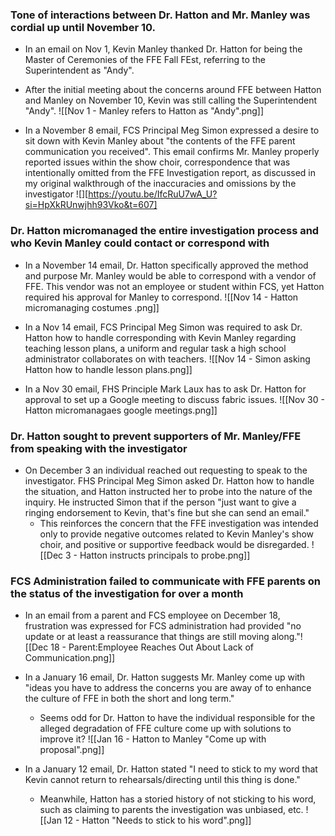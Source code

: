 ### Tone of interactions between Dr. Hatton and Mr. Manley was cordial up until November 10. 
- In an email on Nov 1, Kevin Manley thanked Dr. Hatton for being the Master of Ceremonies of the FFE Fall FEst, referring to the Superintendent as "Andy". 
- After the initial meeting about the concerns around FFE between Hatton and Manley on November 10, Kevin was still calling the Superintendent "Andy". ![[Nov 1 - Manley refers to Hatton as "Andy".png]]

- In a November 8 email, FCS Principal Meg Simon expressed a desire to sit down with Kevin Manley about "the contents of the FFE parent communication you received". This email confirms Mr. Manley properly reported issues within the show choir, correspondence that was intentionally omitted from the FFE Investigation report, as discussed in my original walkthrough of the inaccuracies and omissions by the investigator ![][https://youtu.be/IfcRuU7wA_U?si=HpXkRUnwjhh93Vko&t=607]
### Dr. Hatton micromanaged the entire investigation process and who Kevin Manley could contact or correspond with
- In a November 14 email, Dr. Hatton specifically approved the method and purpose Mr. Manley would be able to correspond with a vendor of FFE. This vendor was not an employee or student within FCS, yet Hatton required his approval for Manley to correspond. ![[Nov 14 - Hatton micromanaging costumes .png]]

- In a Nov 14 email, FCS Principal Meg Simon was required to ask Dr. Hatton how to handle corresponding with Kevin Manley regarding teaching lesson plans, a uniform and regular task a high school administrator collaborates on with teachers. ![[Nov 14 - Simon asking Hatton how to handle lesson plans.png]]

- In a Nov 30 email, FHS Principle Mark Laux has to ask Dr. Hatton for approval to set up a Google meeting to discuss fabric issues. ![[Nov 30 - Hatton micromanagaes google meetings.png]]

### Dr. Hatton sought to prevent supporters of Mr. Manley/FFE from speaking with the investigator
- On December 3 an individual reached out requesting to speak to the investigator. FHS Principal Meg Simon asked Dr. Hatton how to handle the situation, and Hatton instructed her to probe into the nature of the inquiry. He instructed Simon that if the person "just want to give a ringing endorsement to Kevin, that's fine but she can send an email."
	- This reinforces the concern that the FFE investigation was intended only to provide negative outcomes related to Kevin Manley's show choir, and positive or supportive feedback would be disregarded. ![[Dec 3 - Hatton instructs principals to probe.png]]

### FCS Administration failed to communicate with FFE parents on the status of the investigation for over a month
- In an email from a parent and FCS employee on December 18, frustration was expressed for FCS administration had provided "no update or at least a reassurance that things are still moving along."![[Dec 18 - Parent:Employee Reaches Out About Lack of Communication.png]]

- In a January 16 email, Dr. Hatton suggests Mr. Manley come up with "ideas you have to address the concerns you are away of to enhance the culture of FFE in both the short and long term."
	- Seems odd for Dr. Hatton to have the individual responsible for the alleged degradation of FFE culture come up with solutions to improve it?
	  ![[Jan 16 - Hatton to Manley "Come up with proposal".png]]

- In a January 12 email, Dr. Hatton stated "I need to stick to my word that Kevin cannot return to rehearsals/directing until this thing is done."
	- Meanwhile, Hatton has a storied history of not sticking to his word, such as claiming to parents the investigation was unbiased, etc. ![[Jan 12 - Hatton "Needs to stick to his word".png]]

